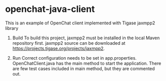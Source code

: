 openchat-java-client
====================

This is an example of OpenChat client implemented with Tigase jaxmpp2 library

1. Build
  To build this project, jaxmpp2 must be installed in the local Maven repository first.  jaxmpp2 source can be downloaded at https://projects.tigase.org/projects/jaxmpp2.

2. Run
  Correct configuration needs to be set in app.properties.  OpenChatClient.java has the main method to start the application.  There are few test cases included in main method, but they are commented out.



